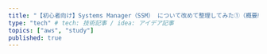 ```yaml
---
title: "【初心者向け】Systems Manager（SSM） について改めて整理してみた①（概要編）" # 記事のタイトル
type: "tech" # tech: 技術記事 / idea: アイデア記事
topics: ["aws", "study"]
published: true
---
```


